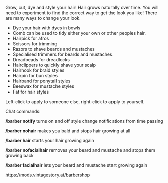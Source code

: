 
Grow, cut, dye and style your hair! Hair grows naturally over time. You will need to experiment to find the correct way to get the look you like! There are many ways to change your look.

- Dye your hair with dyes in bowls
- Comb can be used to tidy either your own or other peoples hair.
- Hairpick for afros
- Scissors for trimming
- Razors to shave beards and mustaches
- Specialised trimmers for beards and mustaches
- Dreadbeads for dreadlocks
- Hairclippers to quickly shave your scalp
- Hairhook for braid styles
- Hairpin for bun styles
- Hairband for ponytail styles
- Beeswax for mustache styles
- Fat for hair styles

Left-click to apply to someone else, right-click to apply to yourself.

Chat commands:

**/barber notify** turns on and off style change notifications from time passing

**/barber nohair** makes you bald and stops hair growing at all

**/barber hair** starts your hair growing again

**/barber nofacialhair** removes your beard and mustache and stops them growing back

**/barber facialhair** lets your beard and mustache start growing again

https://mods.vintagestory.at/barbershop